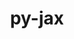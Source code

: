 ---
title: "py-jax"
layout: cache
categories: [package, develop-2024-10-27]
meta: {"versions": ["0.4.28", "0.4.31", "0.4.4"], "compilers": ["gcc@=11.4.0", "gcc@=13.2.0", "gcc@=9.4.0"], "oss": ["ubuntu20.04", "ubuntu22.04", "ubuntu24.04"], "platforms": ["linux"], "targets": ["neoverse_v1", "ppc64le", "x86_64_v3"], "stacks": ["e4s", "e4s-neoverse_v1", "e4s-power", "ml-linux-x86_64-cpu", "ml-linux-x86_64-cuda", "root"], "num_specs": 7, "num_specs_by_stack": {"e4s-power": 1, "root": 7, "e4s-neoverse_v1": 1, "e4s": 1, "ml-linux-x86_64-cpu": 2, "ml-linux-x86_64-cuda": 2}}
spec_details: [{"hash": "hpwvq3u3envkpym4csbikehuib3uoekr", "compiler": "gcc@=9.4.0", "versions": ["0.4.4"], "os": "ubuntu20.04", "platform": "linux", "target": "ppc64le", "variants": ["build_system=python_pip"], "stacks": ["e4s-power", "root"], "size": "-", "tarball": "https://binaries.spack.io/develop-2024-10-27/build_cache/linux-ubuntu20.04-ppc64le/gcc-9.4.0/py-jax-0.4.4/linux-ubuntu20.04-ppc64le-gcc-9.4.0-py-jax-0.4.4-hpwvq3u3envkpym4csbikehuib3uoekr.spack"}, {"hash": "qjyxfgz65m4v7zc7anqgjh5avpq4smy3", "compiler": "gcc@=11.4.0", "versions": ["0.4.31"], "os": "ubuntu22.04", "platform": "linux", "target": "neoverse_v1", "variants": ["build_system=python_pip"], "stacks": ["e4s-neoverse_v1", "root"], "size": "-", "tarball": "https://binaries.spack.io/develop-2024-10-27/build_cache/linux-ubuntu22.04-neoverse_v1/gcc-11.4.0/py-jax-0.4.31/linux-ubuntu22.04-neoverse_v1-gcc-11.4.0-py-jax-0.4.31-qjyxfgz65m4v7zc7anqgjh5avpq4smy3.spack"}, {"hash": "4mtsz7nee4i3lxmeadzgzozeryugn5bn", "compiler": "gcc@=11.4.0", "versions": ["0.4.31"], "os": "ubuntu22.04", "platform": "linux", "target": "x86_64_v3", "variants": ["build_system=python_pip"], "stacks": ["e4s", "root"], "size": "-", "tarball": "https://binaries.spack.io/develop-2024-10-27/build_cache/linux-ubuntu22.04-x86_64_v3/gcc-11.4.0/py-jax-0.4.31/linux-ubuntu22.04-x86_64_v3-gcc-11.4.0-py-jax-0.4.31-4mtsz7nee4i3lxmeadzgzozeryugn5bn.spack"}, {"hash": "u3f6wjns7irexxjobdgrkjfsuupwtfx3", "compiler": "gcc@=13.2.0", "versions": ["0.4.31"], "os": "ubuntu24.04", "platform": "linux", "target": "x86_64_v3", "variants": ["build_system=python_pip"], "stacks": ["root", "ml-linux-x86_64-cpu"], "size": "-", "tarball": "https://binaries.spack.io/develop-2024-10-27/build_cache/linux-ubuntu24.04-x86_64_v3/gcc-13.2.0/py-jax-0.4.31/linux-ubuntu24.04-x86_64_v3-gcc-13.2.0-py-jax-0.4.31-u3f6wjns7irexxjobdgrkjfsuupwtfx3.spack"}, {"hash": "e6udmzuwkbuij6waus7n7p6dgsqiy425", "compiler": "gcc@=13.2.0", "versions": ["0.4.31"], "os": "ubuntu24.04", "platform": "linux", "target": "x86_64_v3", "variants": ["build_system=python_pip"], "stacks": ["root", "ml-linux-x86_64-cuda"], "size": "-", "tarball": "https://binaries.spack.io/develop-2024-10-27/build_cache/linux-ubuntu24.04-x86_64_v3/gcc-13.2.0/py-jax-0.4.31/linux-ubuntu24.04-x86_64_v3-gcc-13.2.0-py-jax-0.4.31-e6udmzuwkbuij6waus7n7p6dgsqiy425.spack"}, {"hash": "nelo3f3osd4cedbiddhlof6cy3onfq4q", "compiler": "gcc@=13.2.0", "versions": ["0.4.28"], "os": "ubuntu24.04", "platform": "linux", "target": "x86_64_v3", "variants": ["build_system=python_pip"], "stacks": ["root", "ml-linux-x86_64-cuda"], "size": "-", "tarball": "https://binaries.spack.io/develop-2024-10-27/build_cache/linux-ubuntu24.04-x86_64_v3/gcc-13.2.0/py-jax-0.4.28/linux-ubuntu24.04-x86_64_v3-gcc-13.2.0-py-jax-0.4.28-nelo3f3osd4cedbiddhlof6cy3onfq4q.spack"}, {"hash": "p6sqetbsj3kzmkti2ti42xz3cb5ozf7t", "compiler": "gcc@=13.2.0", "versions": ["0.4.28"], "os": "ubuntu24.04", "platform": "linux", "target": "x86_64_v3", "variants": ["build_system=python_pip"], "stacks": ["root", "ml-linux-x86_64-cpu"], "size": "-", "tarball": "https://binaries.spack.io/develop-2024-10-27/build_cache/linux-ubuntu24.04-x86_64_v3/gcc-13.2.0/py-jax-0.4.28/linux-ubuntu24.04-x86_64_v3-gcc-13.2.0-py-jax-0.4.28-p6sqetbsj3kzmkti2ti42xz3cb5ozf7t.spack"}]
---